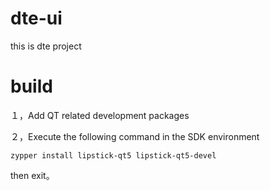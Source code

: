 # dte-ui

this is  dte project

# build

１，Add QT related development packages

２，Execute the following command in the SDK environment 

```shell
zypper install lipstick-qt5 lipstick-qt5-devel 
```

then exit。
